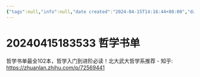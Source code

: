 ```yaml
---
{"tags":null,"info":null,"date created":"2024-04-15T14:16:44+08:00","date modified":"2024-04-15T18:36:20+08:00","dg-publish":true,"permalink":"/card/20240415183533 哲学书单/","dgPassFrontmatter":true,"noteIcon":"2","created":"2024-04-15T14:16:44+08:00","updated":"2024-04-15T18:36:20+08:00"}
---
```



# 20240415183533 哲学书单

哲学书单最全102本，哲学入门到进阶必读！北大武大哲学系推荐 - 知乎: https://zhuanlan.zhihu.com/p/72569441
